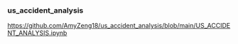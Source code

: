 ### us_accident_analysis
https://github.com/AmyZeng18/us_accident_analysis/blob/main/US_ACCIDENT_ANALYSIS.ipynb
